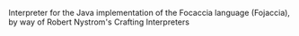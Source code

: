 Interpreter for the Java implementation of the Focaccia language (Fojaccia), by way of Robert Nystrom's Crafting Interpreters
